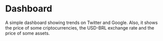 # Dashboard
A simple dashboard showing trends on Twitter and Google. Also, it shows the price of some criptocurrencies, the USD-BRL exchange rate and the price of some assets.
